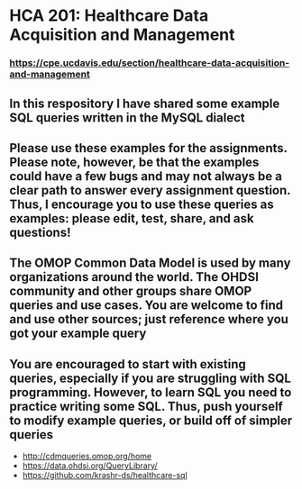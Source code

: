 # HCA 201: Healthcare Data Acquisition and Management 

 ### https://cpe.ucdavis.edu/section/healthcare-data-acquisition-and-management 

## In this respository I have shared some example SQL queries written in the MySQL dialect 

## Please use these examples for the assignments. Please note, however, be that the examples could have a few bugs and may not always be a clear path to answer every assignment question.  Thus, I encourage you to use these queries as examples:  please edit, test, share, and ask questions!

## The OMOP Common Data Model is used by many organizations around the world.  The OHDSI community and other groups share OMOP queries and use cases. You are welcome to find and use other sources; just reference where you got your example query

## You are encouraged to start with existing queries, especially if you are struggling with SQL programming.  However, to learn SQL you need to practice writing some SQL.  Thus, push yourself to modify example queries, or build off of simpler queries 

   - http://cdmqueries.omop.org/home 
   - https://data.ohdsi.org/QueryLibrary/
   - https://github.com/krashr-ds/healthcare-sql
   